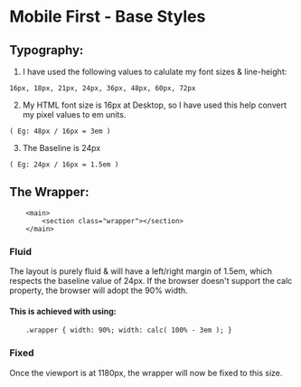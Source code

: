# Mobile First - Base Styles

## Typography:

1. I have used the following values to calulate my font sizes & line-height: 
```
16px, 18px, 21px, 24px, 36px, 48px, 60px, 72px
```
2. My HTML font size is 16px at Desktop, so I have used this help convert my pixel values to em units. 
```
( Eg: 48px / 16px = 3em )
```
3. The Baseline is 24px
```
( Eg: 24px / 16px = 1.5em )
```

## The Wrapper:

```
	<main>
		<section class="wrapper"></section>
	</main>
```

### Fluid

The layout is purely fluid & will have a left/right margin of 1.5em, which respects the baseline value of 24px. 
If the browser doesn't support the calc property, the browser will adopt the 90% width.

#### This is achieved with using: 
```
	.wrapper { width: 90%; width: calc( 100% - 3em ); }
```

### Fixed

Once the viewport is at 1180px, the wrapper will now be fixed to this size.




